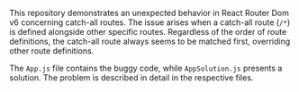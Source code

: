 This repository demonstrates an unexpected behavior in React Router Dom v6 concerning catch-all routes.  The issue arises when a catch-all route (`/*`) is defined alongside other specific routes.  Regardless of the order of route definitions, the catch-all route always seems to be matched first, overriding other route definitions.

The `App.js` file contains the buggy code, while `AppSolution.js` presents a solution. The problem is described in detail in the respective files.